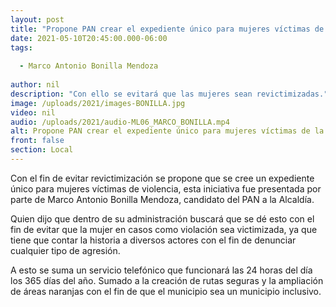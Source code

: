 ```yaml
---
layout: post
title: "Propone PAN crear el expediente único para mujeres víctimas de la violencia"
date: 2021-05-10T20:45:00.000-06:00
tags:
  
  - Marco Antonio Bonilla Mendoza
  
author: nil
description: "Con ello se evitará que las mujeres sean revictimizadas."
image: /uploads/2021/images-BONILLA.jpg
video: nil
audio: /uploads/2021/audio-ML06_MARCO_BONILLA.mp4
alt: Propone PAN crear el expediente único para mujeres víctimas de la violencia
front: false
section: Local
---
```


Con el fin de evitar revictimización se propone que se cree un expediente único para mujeres víctimas de violencia, esta iniciativa fue presentada por parte de Marco Antonio Bonilla Mendoza, candidato del PAN a la Alcaldía.

Quien dijo que dentro de su administración buscará que se dé esto con el fin de evitar que la mujer en casos como violación sea victimizada, ya que tiene que contar la historia a diversos actores con el fin de denunciar cualquier tipo de agresión.

A esto se suma un servicio telefónico que funcionará las 24 horas del día los 365 días del año. Sumado a la creación de rutas seguras y la ampliación de áreas naranjas con el fin de que el municipio sea un municipio inclusivo.

